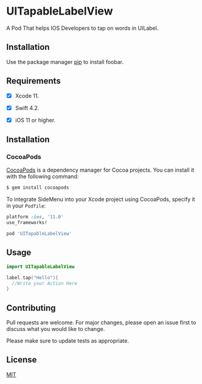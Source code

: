 # UITapableLabelView

A Pod That helps IOS Developers to tap on words in UILabel.

## Installation

Use the package manager [pip](https://pip.pypa.io/en/stable/) to install foobar.


## Requirements
- [x] Xcode 11.
- [x] Swift 4.2.
- [x] iOS 11 or higher.


## Installation
### CocoaPods

[CocoaPods](http://cocoapods.org) is a dependency manager for Cocoa projects. You can install it with the following command:

```bash
$ gem install cocoapods
```

To integrate SideMenu into your Xcode project using CocoaPods, specify it in your `Podfile`:

```ruby
platform :ios, '11.0'
use_frameworks!

pod 'UITapableLabelView'

```

## Usage

```swift
import UITapableLabelView

label.tap("Hello"){
  //Write your Action Here
}
```

## Contributing
Pull requests are welcome. For major changes, please open an issue first to discuss what you would like to change.

Please make sure to update tests as appropriate.

## License
[MIT](https://choosealicense.com/licenses/mit/)
